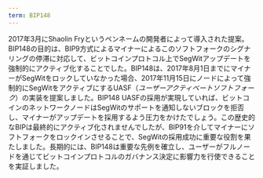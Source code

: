 ```yaml
---
term: BIP148
---
```

2017年3月にShaolin Fryというペンネームの開発者によって導入された提案。BIP148の目的は、BIP9方式によるマイナーによるこのソフトフォークのシグナリングの停滞に対応して、ビットコインプロトコル上でSegWitアップデートを強制的にアクティブ化することでした。BIP148は、2017年8月1日までにマイナーがSegWitをロックしていなかった場合、2017年11月15日にノードによって強制的にSegWitをアクティブにするUASF（*ユーザーアクティベートソフトフォーク*）の実装を提案しました。BIP148 UASFの採用が実現していれば、ビットコインのネットワークノードはSegWitのサポートを通知しないブロックを拒否し、マイナーがアップデートを採用するよう圧力をかけたでしょう。この歴史的なBIPは最終的にアクティブ化されませんでしたが、BIP91を介してマイナーにソフトフォークをロックインさせることで、SegWitの採用成功に重要な役割を果たしました。長期的には、BIP148は重要な先例を確立し、ユーザーがフルノードを通じてビットコインプロトコルのガバナンス決定に影響力を行使できることを実証しました。